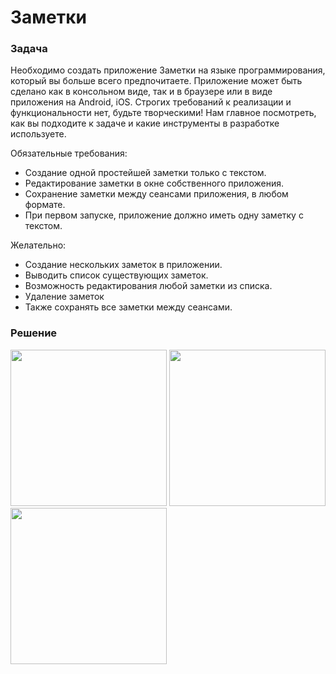 # Заметки

### Задача
Необходимо создать приложение Заметки на языке программирования,
который вы больше всего предпочитаете. Приложение может быть сделано как
в консольном виде, так и в браузере или в виде приложения на Android, iOS.
Строгих требований к реализации и функциональности нет, будьте
творческими! Нам главное посмотреть, как вы подходите к задаче и какие
инструменты в разработке используете.

Обязательные требования:
* Создание одной простейшей заметки только с текстом.
* Редактирование заметки в окне собственного приложения.
* Сохранение заметки между сеансами приложения, в любом формате.
* При первом запуске, приложение должно иметь одну заметку с текстом.

Желательно:
* Создание нескольких заметок в приложении.
* Выводить список существующих заметок.
* Возможность редактирования любой заметки из списка.
* Удаление заметок
* Также сохранять все заметки между сеансами.

### Решение
<img src="https://user-images.githubusercontent.com/3718952/152477652-9c2ced2d-6bbd-45aa-b1bd-d8907805c18a.png" width="250"/> <img src="https://user-images.githubusercontent.com/3718952/152477817-000691eb-45f1-4065-a0e7-36ce6128e003.png" width="250"/> <img src="https://user-images.githubusercontent.com/3718952/152477859-d8c4a4c7-4935-48fe-9231-fdd9c321afd2.png" width="250"/>
